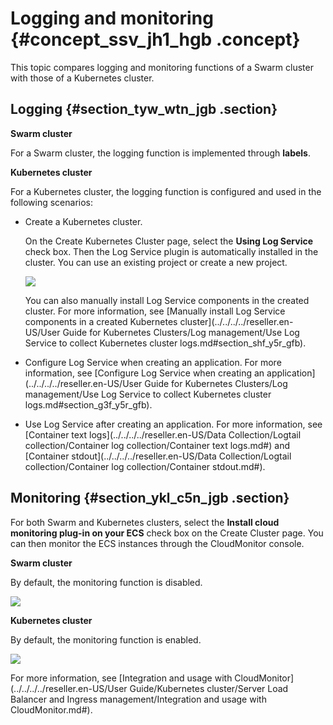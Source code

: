 # Logging and monitoring {#concept_ssv_jh1_hgb .concept}

This topic compares logging and monitoring functions of a Swarm cluster with those of a Kubernetes cluster.

## Logging {#section_tyw_wtn_jgb .section}

**Swarm cluster**

For a Swarm cluster, the logging function is implemented through **labels**.

**Kubernetes cluster**

For a Kubernetes cluster, the logging function is configured and used in the following scenarios:

-   Create a Kubernetes cluster.

    On the Create Kubernetes Cluster page, select the **Using Log Service** check box. Then the Log Service plugin is automatically installed in the cluster. You can use an existing project or create a new project.

    ![](http://static-aliyun-doc.oss-cn-hangzhou.aliyuncs.com/assets/img/84981/156751147536258_en-US.png)

    You can also manually install Log Service components in the created cluster. For more information, see [Manually install Log Service components in a created Kubernetes cluster](../../../../reseller.en-US/User Guide for Kubernetes Clusters/Log management/Use Log Service to collect Kubernetes cluster logs.md#section_shf_y5r_gfb).

-   Configure Log Service when creating an application. For more information, see [Configure Log Service when creating an application](../../../../reseller.en-US/User Guide for Kubernetes Clusters/Log management/Use Log Service to collect Kubernetes cluster logs.md#section_g3f_y5r_gfb).
-   Use Log Service after creating an application. For more information, see [Container text logs](../../../../reseller.en-US/Data Collection/Logtail collection/Container log collection/Container text logs.md#) and [Container stdout](../../../../reseller.en-US/Data Collection/Logtail collection/Container log collection/Container stdout.md#).

## Monitoring {#section_ykl_c5n_jgb .section}

For both Swarm and Kubernetes clusters, select the **Install cloud monitoring plug-in on your ECS** check box on the Create Cluster page. You can then monitor the ECS instances through the CloudMonitor console.

**Swarm cluster**

By default, the monitoring function is disabled.

![](http://static-aliyun-doc.oss-cn-hangzhou.aliyuncs.com/assets/img/84981/156751147536276_en-US.png)

**Kubernetes cluster**

By default, the monitoring function is enabled.

![](http://static-aliyun-doc.oss-cn-hangzhou.aliyuncs.com/assets/img/84981/156751147536277_en-US.png)

For more information, see [Integration and usage with CloudMonitor](../../../../reseller.en-US/User Guide/Kubernetes cluster/Server Load Balancer and Ingress management/Integration and usage with CloudMonitor.md#).

